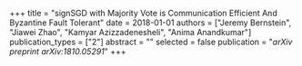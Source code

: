 +++
title = "signSGD with Majority Vote is Communication Efficient And Byzantine Fault Tolerant"
date = 2018-01-01
authors = ["Jeremy Bernstein", "Jiawei Zhao", "Kamyar Azizzadenesheli", "Anima Anandkumar"]
publication_types = ["2"]
abstract = ""
selected = false
publication = "*arXiv preprint arXiv:1810.05291*"
+++


